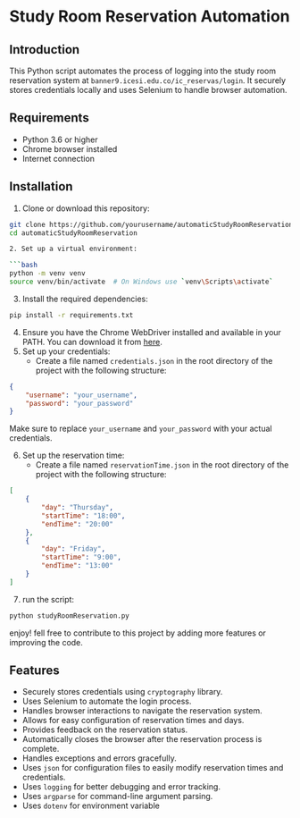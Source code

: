 # Study Room Reservation Automation

## Introduction
This Python script automates the process of logging into the study room reservation system at `banner9.icesi.edu.co/ic_reservas/login`. It securely stores credentials locally and uses Selenium to handle browser automation.

## Requirements
* Python 3.6 or higher
* Chrome browser installed
* Internet connection

## Installation
1. Clone or download this repository:

```bash
git clone https://github.com/yourusername/automaticStudyRoomReservation.git
cd automaticStudyRoomReservation

2. Set up a virtual environment:

```bash
python -m venv venv
source venv/bin/activate  # On Windows use `venv\Scripts\activate`
```

3. Install the required dependencies:

```bash
pip install -r requirements.txt
```
4. Ensure you have the Chrome WebDriver installed and available in your PATH. You can download it from [here](https://sites.google.com/chromium.org/driver/downloads).
5. Set up your credentials:
   - Create a file named `credentials.json` in the root directory of the project with the following structure:

```json
{
    "username": "your_username",
    "password": "your_password"
}
```
Make sure to replace `your_username` and `your_password` with your actual credentials.

6. Set up the reservation time:
   - Create a file named `reservationTime.json` in the root directory of the project with the following structure:

```json
[
    {
        "day": "Thursday",
        "startTime": "18:00",
        "endTime": "20:00"
    },
    {
        "day": "Friday",
        "startTime": "9:00",
        "endTime": "13:00"
    }
]
```

7. run the script:

```bash
python studyRoomReservation.py
```

enjoy! 
fell free to contribute to this project by adding more features or improving the code.
## Features
- Securely stores credentials using `cryptography` library.
- Uses Selenium to automate the login process.
- Handles browser interactions to navigate the reservation system.
- Allows for easy configuration of reservation times and days.
- Provides feedback on the reservation status.
- Automatically closes the browser after the reservation process is complete.
- Handles exceptions and errors gracefully.
- Uses `json` for configuration files to easily modify reservation times and credentials.
- Uses `logging` for better debugging and error tracking.
- Uses `argparse` for command-line argument parsing.
- Uses `dotenv` for environment variable 